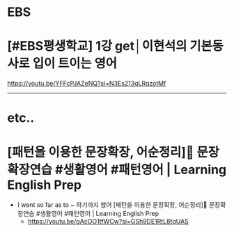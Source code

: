 # EBS

# [#EBS평생학교] 1강 get│이현석의 기본동사로 입이 트이는 영어 

https://youtu.be/YFFcPJAZeNQ?si=N3Es213qLRqzotMf


<hr>

# etc..

# [패턴을 이용한 문장확장, 어순정리]💚 문장확장연습 #생활영어 #패턴영어 | Learning English Prep

- I went so far as to ~ 하기까지 했어 [패턴을 이용한 문장확장, 어순정리]💚 문장확장연습 #생활영어 #패턴영어 | Learning English Prep
  - https://youtu.be/gAcOO1tfWCw?si=GSh9DE1RtL8tqUAS
